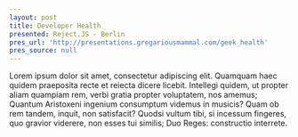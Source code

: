 ```yaml
---
layout: post
title: Developer Health
presented: Reject.JS - Berlin
pres_url: 'http://presentations.gregariousmammal.com/geek_health'
pres_source: null
---
```


Lorem ipsum dolor sit amet, consectetur adipiscing elit. Quamquam haec quidem praeposita recte et reiecta dicere licebit. Intellegi quidem, ut propter aliam quampiam rem, verbi gratia propter voluptatem, nos amemus; Quantum Aristoxeni ingenium consumptum videmus in musicis? Quam ob rem tandem, inquit, non satisfacit? Quodsi vultum tibi, si incessum fingeres, quo gravior viderere, non esses tui similis; Duo Reges: constructio interrete.
